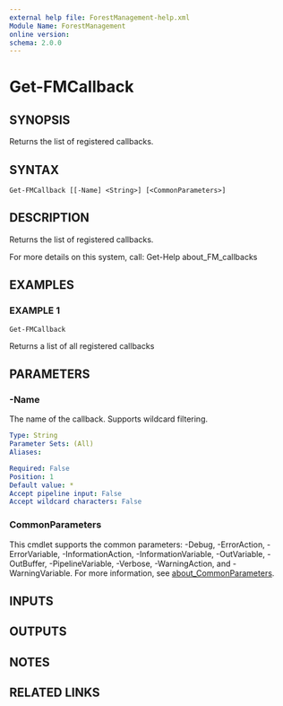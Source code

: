```yaml
---
external help file: ForestManagement-help.xml
Module Name: ForestManagement
online version:
schema: 2.0.0
---
```


# Get-FMCallback

## SYNOPSIS
Returns the list of registered callbacks.

## SYNTAX

```
Get-FMCallback [[-Name] <String>] [<CommonParameters>]
```

## DESCRIPTION
Returns the list of registered callbacks.

For more details on this system, call:
Get-Help about_FM_callbacks

## EXAMPLES

### EXAMPLE 1
```
Get-FMCallback
```

Returns a list of all registered callbacks

## PARAMETERS

### -Name
The name of the callback.
Supports wildcard filtering.

```yaml
Type: String
Parameter Sets: (All)
Aliases:

Required: False
Position: 1
Default value: *
Accept pipeline input: False
Accept wildcard characters: False
```

### CommonParameters
This cmdlet supports the common parameters: -Debug, -ErrorAction, -ErrorVariable, -InformationAction, -InformationVariable, -OutVariable, -OutBuffer, -PipelineVariable, -Verbose, -WarningAction, and -WarningVariable. For more information, see [about_CommonParameters](http://go.microsoft.com/fwlink/?LinkID=113216).

## INPUTS

## OUTPUTS

## NOTES

## RELATED LINKS
